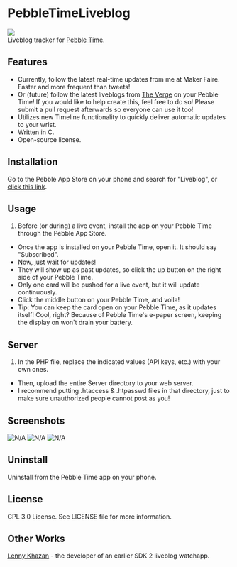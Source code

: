 # PebbleTimeLiveblog
![](https://raw.github.com/tomthecarrot/PebbleTimeLiveblog/master/screenshots/banner.png)  
Liveblog tracker for [Pebble Time](http://getpebble.com).

## Features
- Currently, follow the latest real-time updates from me at Maker Faire. Faster and more frequent than tweets!
- Or (future) follow the latest liveblogs from [The Verge](http://theverge.com) on your Pebble Time!
If you would like to help create this, feel free to do so! Please submit a pull request afterwards
so everyone can use it too!
- Utilizes new Timeline functionality to quickly deliver automatic updates to your wrist.
- Written in C.
- Open-source license.

## Installation
Go to the Pebble App Store on your phone and search for "Liveblog", or [click this link](https://apps.getpebble.com/applications/554ec47cecdc00f8140000c6).

## Usage
1. Before (or during) a live event, install the app on your Pebble Time through the Pebble App Store.
- Once the app is installed on your Pebble Time, open it. It should say "Subscribed".
- Now, just wait for updates!
- They will show up as past updates,
so click the up button on the right side of your Pebble Time.
- Only one card will be pushed for a live event, but it will update continuously.
- Click the middle button on your Pebble Time, and voila!
- Tip: You can keep the card open on your Pebble Time, as it updates itself! Cool, right?
Because of Pebble Time's e-paper screen, keeping the display on won't drain your battery.

## Server
1. In the PHP file, replace the indicated values (API keys, etc.) with your own ones.
- Then, upload the entire Server directory to your web server.
- I recommend putting .htaccess & .htpasswd files in that directory, just to make sure unauthorized people
cannot post as you!

## Screenshots
![N/A](https://raw.github.com/tomthecarrot/PebbleTimeLiveblog/master/screenshots/screen1.png)
![N/A](https://raw.github.com/tomthecarrot/PebbleTimeLiveblog/master/screenshots/screen2.png)
![N/A](https://raw.github.com/tomthecarrot/PebbleTimeLiveblog/master/screenshots/screen3.png)

## Uninstall
Uninstall from the Pebble Time app on your phone.

## License
GPL 3.0 License. See LICENSE file for more information.

## Other Works
[Lenny Khazan](https://github.com/LK/PebbleLiveblog) - the developer of an earlier SDK 2 liveblog watchapp.
